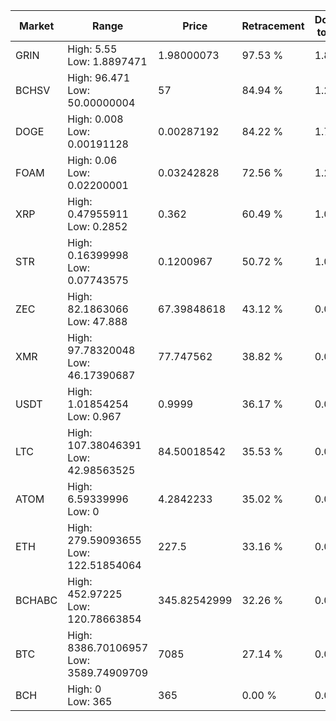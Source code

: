 | Market | Range | Price| Retracement | Doubles to 50% |
| --- | --- | --- | --- | --- |
| GRIN | High: 5.55<br />Low: 1.8897471 | 1.98000073 | 97.53 % | 1.88 |
| BCHSV | High: 96.471<br />Low: 50.00000004 | 57 | 84.94 % | 1.28 |
| DOGE | High: 0.008<br />Low: 0.00191128 | 0.00287192 | 84.22 % | 1.73 |
| FOAM | High: 0.06<br />Low: 0.02200001 | 0.03242828 | 72.56 % | 1.26 |
| XRP | High: 0.47955911<br />Low: 0.2852 | 0.362 | 60.49 % | 1.06 |
| STR | High: 0.16399998<br />Low: 0.07743575 | 0.1200967 | 50.72 % | 1.01 |
| ZEC | High: 82.1863066<br />Low: 47.888 | 67.39848618 | 43.12 % | 0.00 |
| XMR | High: 97.78320048<br />Low: 46.17390687 | 77.747562 | 38.82 % | 0.00 |
| USDT | High: 1.01854254<br />Low: 0.967 | 0.9999 | 36.17 % | 0.00 |
| LTC | High: 107.38046391<br />Low: 42.98563525 | 84.50018542 | 35.53 % | 0.00 |
| ATOM | High: 6.59339996<br />Low: 0 | 4.2842233 | 35.02 % | 0.00 |
| ETH | High: 279.59093655<br />Low: 122.51854064 | 227.5 | 33.16 % | 0.00 |
| BCHABC | High: 452.97225<br />Low: 120.78663854 | 345.82542999 | 32.26 % | 0.00 |
| BTC | High: 8386.70106957<br />Low: 3589.74909709 | 7085 | 27.14 % | 0.00 |
| BCH | High: 0<br />Low: 365 | 365 | 0.00 % | 0.00 |
